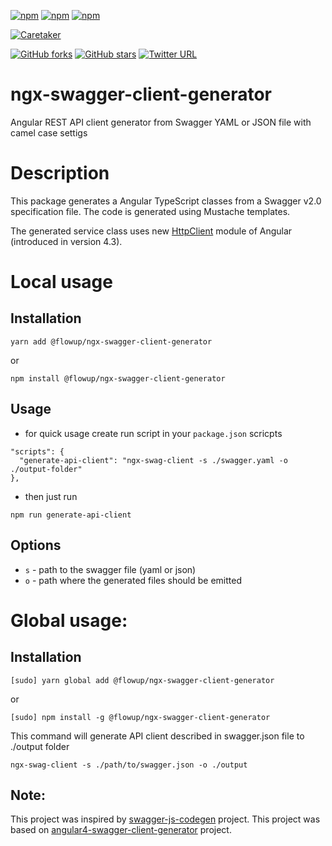 [![npm](https://img.shields.io/npm/v/%40flowup/ngx-swagger-client-generator.svg)](https://www.npmjs.com/package/@flowup/ngx-swagger-client-generator)
[![npm](https://img.shields.io/npm/l/%40flowup/ngx-swagger-client-generator.svg)](https://www.npmjs.com/package/@flowup/ngx-swagger-client-generator)
[![npm](https://img.shields.io/npm/dm/@40flowup/ngx-swagger-client-generator.svg)](https://www.npmjs.com/package/@flowup/ngx-swagger-client-generator)

[![Caretaker](https://img.shields.io/badge/caretaker-vmasek-blue.svg)](https://github.com/vmasek)

[![GitHub forks](https://img.shields.io/github/forks/flowup/ngx-swagger-client-generator.svg?style=social&label=Fork)](https://github.com/flowup/ngx-swagger-client-generator/fork)
[![GitHub stars](https://img.shields.io/github/stars/flowup/ngx-swagger-client-generator.svg?style=social&label=Star)](https://github.com/flowup/ngx-swagger-client-generator)
[![Twitter URL](https://img.shields.io/twitter/url/http/flowup.cz.svg?style=social)](https://twitter.com/intent/tweet?text=Tool%20that%20lets%20you%20generate%20api%20cliet%20from%20swagger%20file&hashtags=angular,swagger,api,angular5&url=https://github.com/flowup/ngx-swagger-client-generator)

# ngx-swagger-client-generator
Angular REST API client generator from Swagger YAML or JSON file with camel case settigs

# Description
This package generates a Angular TypeScript classes from a Swagger v2.0 specification file. The code is generated using Mustache templates.

The generated service class uses new [HttpClient](https://angular.io/guide/http) module of Angular (introduced in version 4.3).

# Local usage
## Installation

`yarn add @flowup/ngx-swagger-client-generator`

or

`npm install @flowup/ngx-swagger-client-generator`

## Usage

- for quick usage create run script in your `package.json` scricpts
```
"scripts": {
  "generate-api-client": "ngx-swag-client -s ./swagger.yaml -o ./output-folder"
},
```
- then just run

`npm run generate-api-client`

## Options

 - `s` -  path to the swagger file (yaml or json)
 - `o` -  path where the generated files should be emitted

# Global usage:

## Installation

`[sudo] yarn global add @flowup/ngx-swagger-client-generator`

or

`[sudo] npm install -g @flowup/ngx-swagger-client-generator`

This command will generate API client described in swagger.json file to ./output folder

`ngx-swag-client -s ./path/to/swagger.json -o ./output`

## Note:
This project was inspired by [swagger-js-codegen](https://github.com/wcandillon/swagger-js-codegen) project.
This project was based on [angular4-swagger-client-generator](https://github.com/lotjomik/angular4-swagger-client-generator) project.
